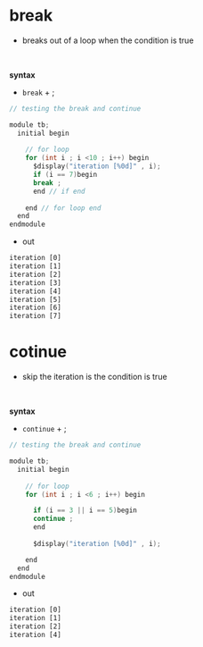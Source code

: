 # break
- breaks out of a loop when the condition is true
<br>

**syntax**
- `break` + ;
```c
// testing the break and continue

module tb;
  initial begin
    
    // for loop 
    for (int i ; i <10 ; i++) begin
      $display("iteration [%0d]" , i);
      if (i == 7)begin
      break ;
      end // if end
      
    end // for loop end
  end
endmodule
```
- out
```txt
iteration [0]  
iteration [1]  
iteration [2]  
iteration [3]  
iteration [4]  
iteration [5]  
iteration [6]  
iteration [7]
```

# cotinue
- skip the iteration is the condition is true
<br>

**syntax**
- `continue` + ;
```c
// testing the break and continue

module tb;
  initial begin
    
    // for loop 
    for (int i ; i <6 ; i++) begin

      if (i == 3 || i == 5)begin
      continue ;
      end
    
      $display("iteration [%0d]" , i);

    end
  end
endmodule
```
- out
```txt
iteration [0]  
iteration [1]  
iteration [2]  
iteration [4]
```

